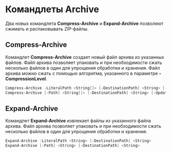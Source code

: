 # Командлеты Archive

Два новых командлета **Compress-Archive** и **Expand-Archive** позволяют сжимать и распаковывать ZIP-файлы.

## Compress-Archive
Командлет **Compress-Archive** создает новый файл архива из указанных файлов. Файл архива позволяет упаковать и при необходимости сжать несколько файлов в один для упрощения обработки и хранения. Файл архива можно сжать с помощью алгоритма, указанного в параметре **-CompressionLevel**.
```PowerShell
Compress-Archive -LiteralPath <String[]> [-DestinationPath] <String> [-Update] [-CompressionLevel <Microsoft.PowerShell.Commands.CompressionLevel>] 
Compress-Archive [-Path] <String[]> [-DestinationPath] <String> [-Update] [-CompressionLevel <Microsoft.PowerShell.Commands.CompressionLevel>]
```

## Expand-Archive
Командлет **Expand-Archive** извлекает файлы из указанного файла архива. Файл архива позволяет упаковать и при необходимости сжать несколько файлов в один для упрощения обработки и хранения.
```PowerShell
Expand-Archive -LiteralPath <String> [-DestinationPath] <String>
Expand-Archive [-Path] <String> [-DestinationPath] <String>
```


<!--HONumber=Aug16_HO3-->


